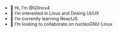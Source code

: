 - 👋 Hi, I’m @G0nov4
- 👀 I’m interested in Linux and Desing UI/UX
- 🌱 I’m currently learning ReactJS
- 💞️ I’m looking to collaborate on nucleoGNU-Linux

<!---
G0nov4/G0nov4 is a ✨ special ✨ repository because its `README.md` (this file) appears on your GitHub profile.
You can click the Preview link to take a look at your changes.
--->
